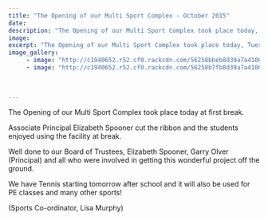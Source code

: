 ```yaml
---
title: "The Opening of our Multi Sport Complex - October 2015"
date: 
description: "The Opening of our Multi Sport Complex took place today, Tuesday 20 October, at first break."
image: 
excerpt: "The Opening of our Multi Sport Complex took place today, Tuesday 20 October, at first break."
image_gallery:
     - image: "http://c1940652.r52.cf0.rackcdn.com/56258bbeb8d39a7a410002c9/Opening-of-Multi-Sport-Complex-20.10.15-basketball.jpg"
     - image: "http://c1940652.r52.cf0.rackcdn.com/56258b7fb8d39a7a410002c5/Opening-of-Multi-Sport-Complex-20.10.15-tennis.jpg"
    
    
    
---
```


<p><span>The Opening of our Multi Sport Complex took place today at first break. </span></p>
<p><span>Associate Principal Elizabeth Spooner cut the ribbon and the students enjoyed using the facility at break. </span></p>
<p><span>Well done to our Board of Trustees, Elizabeth Spooner, Garry Olver (Principal) and all who were involved in getting this wonderful project off the ground. </span></p>
<p><span>We have Tennis starting tomorrow after school and it will also be used for PE classes and many other sports!</span></p>
<p><span>(Sports Co-ordinator, Lisa Murphy)</span></p>

